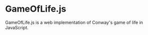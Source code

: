 GameOfLife.js
===============

GameOfLife.js is a web implementation of Conway's game of life in JavaScript.
